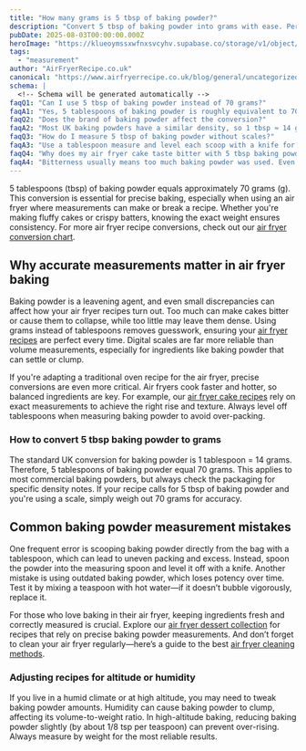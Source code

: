 ```yaml
---
title: "How many grams is 5 tbsp of baking powder?"
description: "Convert 5 tbsp of baking powder into grams with ease. Perfect for air fryer recipes and precise baking measurements."
pubDate: 2025-08-03T00:00:00.000Z
heroImage: "https://klueoymssxwfnxsvcyhv.supabase.co/storage/v1/object/public/Shmucket/how-many-grams-is-5-tbsp-baking-powder.webp"
tags:
  - "measurement"
author: "AirFryerRecipe.co.uk"
canonical: "https://www.airfryerrecipe.co.uk/blog/general/uncategorized/how-many-grams-is-5-tbsp-baking-powder"
schema: |
  <!-- Schema will be generated automatically -->
faqQ1: "Can I use 5 tbsp of baking powder instead of 70 grams?"
faqA1: "Yes, 5 tablespoons of baking powder is roughly equivalent to 70 grams in the UK. However, for precision in air fryer baking, weighing ingredients is recommended. Volume measurements can vary due to settling or packing, while grams provide consistency."
faqQ2: "Does the brand of baking powder affect the conversion?"
faqA2: "Most UK baking powders have a similar density, so 1 tbsp ≈ 14 grams is standard. However, some specialty brands may differ slightly. Always check the packaging for weight guidelines if precision is critical, especially for air fryer recipes."
faqQ3: "How do I measure 5 tbsp of baking powder without scales?"
faqA3: "Use a tablespoon measure and level each scoop with a knife for accuracy. Avoid packing or tapping the spoon, as this compacts the powder. For air fryer baking, investing in a cheap digital scale ensures better results than volume measurements."
faqQ4: "Why does my air fryer cake taste bitter with 5 tbsp baking powder?"
faqA4: "Bitterness usually means too much baking powder was used. Even if you measured 5 tbsp correctly, expired baking powder can concentrate bitter compounds. Test its freshness and consider reducing to 60 grams (about 4.25 tbsp) for a milder taste."
---
```

<p>5 tablespoons (tbsp) of baking powder equals approximately 70 grams (g). This conversion is essential for precise baking, especially when using an air fryer where measurements can make or break a recipe. Whether you're making fluffy cakes or crispy batters, knowing the exact weight ensures consistency. For more air fryer recipe conversions, check out our <a href=https://www.airfryerrecipe.co.uk/air-fryer-conversion-chart>air fryer conversion chart</a>.</p>  

<h2>Why accurate measurements matter in air fryer baking</h2>  
<p>Baking powder is a leavening agent, and even small discrepancies can affect how your air fryer recipes turn out. Too much can make cakes bitter or cause them to collapse, while too little may leave them dense. Using grams instead of tablespoons removes guesswork, ensuring your <a href=https://www.airfryerrecipe.co.uk/recipes>air fryer recipes</a> are perfect every time. Digital scales are far more reliable than volume measurements, especially for ingredients like baking powder that can settle or clump.</p>  

<p>If you're adapting a traditional oven recipe for the air fryer, precise conversions are even more critical. Air fryers cook faster and hotter, so balanced ingredients are key. For example, our <a href=https://www.airfryerrecipe.co.uk/recipe-category/cakes>air fryer cake recipes</a> rely on exact measurements to achieve the right rise and texture. Always level off tablespoons when measuring baking powder to avoid over-packing.</p>  

<h3>How to convert 5 tbsp baking powder to grams</h3>  
<p>The standard UK conversion for baking powder is 1 tablespoon = 14 grams. Therefore, 5 tablespoons of baking powder equal 70 grams. This applies to most commercial baking powders, but always check the packaging for specific density notes. If your recipe calls for 5 tbsp of baking powder and you're using a scale, simply weigh out 70 grams for accuracy.</p>  

<h2>Common baking powder measurement mistakes</h2>  
<p>One frequent error is scooping baking powder directly from the bag with a tablespoon, which can lead to uneven packing and excess. Instead, spoon the powder into the measuring spoon and level it off with a knife. Another mistake is using outdated baking powder, which loses potency over time. Test it by mixing a teaspoon with hot water—if it doesn’t bubble vigorously, replace it.</p>  

<p>For those who love baking in their air fryer, keeping ingredients fresh and correctly measured is crucial. Explore our <a href=https://www.airfryerrecipe.co.uk/recipe-category/dessert>air fryer dessert collection</a> for recipes that rely on precise baking powder measurements. And don’t forget to clean your air fryer regularly—here’s a guide to the best <a href=https://www.airfryerrecipe.co.uk/air-fryer-cleaner>air fryer cleaning methods</a>.</p>  

<h3>Adjusting recipes for altitude or humidity</h3>  
<p>If you live in a humid climate or at high altitude, you may need to tweak baking powder amounts. Humidity can cause baking powder to clump, affecting its volume-to-weight ratio. In high-altitude baking, reducing baking powder slightly (by about 1/8 tsp per teaspoon) can prevent over-rising. Always measure by weight for the most reliable results.</p>

